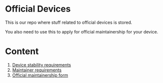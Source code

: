 # Official Devices

This is our repo where stuff related to official devices is stored.

You also need to use this to apply for official maintainership for your device.

# Content


1. [Device stability requirements](requirements.md)
2. [Maintainer requirements](maintainerreq.md)
3. [Official maintainership form](https://github.com/ProjectBlaze/maintainership/issues/new/choose)
